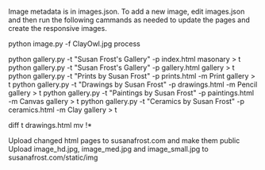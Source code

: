 Image metadata is in images.json. To add a new image, edit images.json and then run
the following cammands as needed to update the pages and create the responsive images.

python image.py -f ClayOwl.jpg process

python gallery.py -t "Susan Frost's Gallery" -p index.html masonary > t
python gallery.py -t "Susan Frost's Gallery" -p gallery.html gallery > t
python gallery.py -t "Prints by Susan Frost" -p prints.html -m Print gallery > t
python gallery.py -t "Drawings by Susan Frost" -p drawings.html -m Pencil gallery > t
python gallery.py -t "Paintings by Susan Frost" -p paintings.html -m Canvas gallery > t
python gallery.py -t "Ceramics by Susan Frost" -p ceramics.html -m Clay gallery > t

diff t drawings.html
mv !*

Upload changed html pages to susanafrost.com and make them public
Upload image_hd.jpg, image_med.jpg and image_small.jpg to susanafrost.com/static/img

